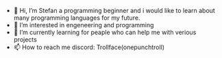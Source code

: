 - 👋 Hi, I’m Stefan a programming beginner and i would like to learn about many programming languages for my future.
- 👀 I’m interested in engeneering and programming
- 🌱 I’m currently learning for peaple who can help me with verious projects
- 📫 How to reach me discord: Trollface(onepunchtroll)



